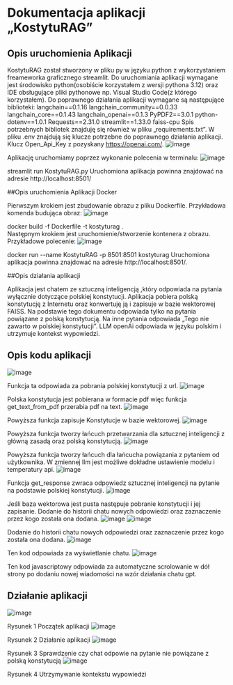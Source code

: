 # Dokumentacja aplikacji „KostytuRAG”

## Opis uruchomienia Aplikacji

KostytuRAG został stworzony w pliku py w języku python z wykorzystaniem freameworka graficznego streamlit. Do uruchomiania aplikacji wymagane jest środowisko python(osobiście korzystałem z wersji pythona 3.12) oraz IDE obsługujące pliki pythonowe np. Visual Studio Code(z którego korzystałem). Do poprawnego działania aplikacji wymagane są następujące biblioteki:
langchain==0.1.16
langchain_community==0.0.33
langchain_core==0.1.43
langchain_openai==0.1.3
PyPDF2==3.0.1
python-dotenv==1.0.1
Requests==2.31.0
streamlit==1.33.0
faiss-cpu 
Spis potrzebnych bibliotek znajduję się również w pliku „requirements.txt”.
W pliku .env znajdują się klucze potrzebne do poprawnego działania aplikacji.
Klucz Open_Api_Key z pozyskany https://openai.com/.
 ![image](https://github.com/Mydlyk/KostytuRAG/assets/65900710/fd555376-d192-4d97-b510-683cefd2e92d)
  
Aplikację uruchomiamy poprzez wykonanie polecenia  w terminalu:
![image](https://github.com/Mydlyk/KostytuRAG/assets/65900710/b9b6fd1f-6b7f-4150-a44f-d467552d7cd6)
  
streamlit run KostytuRAG.py 
Uruchomiona aplikacja powinna znajdować na adresie http://localhost:8501/

##Opis uruchomienia Aplikacji Docker

Pierwszym krokiem jest zbudowanie obrazu z pliku Dockerfile. 
Przykładowa komenda budująca obraz:
 ![image](https://github.com/Mydlyk/KostytuRAG/assets/65900710/5f1d800c-050c-4a36-840a-9f89b974961c)

docker build -f Dockerfile -t kostyturag .  
Następnym krokiem jest uruchomienie/stworzenie kontenera z obrazu.
 Przykładowe polecenie:
 ![image](https://github.com/Mydlyk/KostytuRAG/assets/65900710/dfc59b00-39b2-4c80-b6bb-5900dc4d80ae)

docker run --name KostytuRAG -p 8501:8501 kostyturag 
Uruchomiona aplikacja powinna znajdować na adresie http://localhost:8501/.

##Opis działania aplikacji

Aplikacja jest chatem ze sztuczną inteligencją ,który odpowiada na pytania wyłącznie dotyczące polskiej konstytucji.
Aplikacja pobiera polską konstytucję z Internetu oraz konwertuję ją i zapisuje w bazie wektorowej FAISS. Na podstawie tego dokumentu odpowiada tylko na pytania powiązane z polską konstytucją. Na inne pytania odpowiada „Tego nie zawarto w polskiej konstytucji”. LLM openAi odpowiada w języku polskim i utrzymuje kontekst wypowiedzi.
## Opis kodu aplikacji

![image](https://github.com/Mydlyk/KostytuRAG/assets/65900710/f0e24927-7ddf-46fa-9c0c-9fa44d161831)

 
Funkcja ta odpowiada za pobrania polskiej konstytucji z url.
 ![image](https://github.com/Mydlyk/KostytuRAG/assets/65900710/31c4ab55-eb07-4ec9-8ef2-efb25d1c8107)

Polska konstytucja jest pobierana w formacie pdf więc funkcja get_text_from_pdf przerabia pdf na text.
 ![image](https://github.com/Mydlyk/KostytuRAG/assets/65900710/53b7cd24-37d1-4bda-96df-34ff21c6bdb7)

Powyższa funkcja zapisuje Konstytucje w bazie wektorowej.
![image](https://github.com/Mydlyk/KostytuRAG/assets/65900710/c18bc8b5-2e2b-4fe5-92a9-b42605b0d90e)
 
Powyższa funkcja tworzy łańcuch przetwarzania dla sztucznej inteligencji z główną zasadą oraz polską konstytucją.
![image](https://github.com/Mydlyk/KostytuRAG/assets/65900710/b929fd6d-869d-47e0-8067-de92b596f692)
 
Powyższa funkcja tworzy łańcuch dla łańcucha powiązania z pytaniem od użytkownika.
W zmiennej llm jest możliwe dokładne ustawienie modelu i temperatury api.
![image](https://github.com/Mydlyk/KostytuRAG/assets/65900710/69f8fd48-d1a2-42eb-9a4e-fe6d97c71d5b)
 
Funkcja get_response zwraca odpowiedz sztucznej inteligencji na pytanie na podstawie polskiej konstytucji.
 ![image](https://github.com/Mydlyk/KostytuRAG/assets/65900710/211f71d0-3c1b-4047-a146-71308c762bcd)

Jeśli baza wektorowa jest pusta następuje pobranie konstytucji i jej zapisanie.
Dodanie do historii chatu nowych odpowiedzi oraz zaznaczenie przez kogo została ona dodana.
![image](https://github.com/Mydlyk/KostytuRAG/assets/65900710/e464b078-51af-42ed-86e2-33d2e3e485da)
![image](https://github.com/Mydlyk/KostytuRAG/assets/65900710/efceab58-0556-4589-821c-a9d8e82d0a9b)
 
 
Dodanie do historii chatu nowych odpowiedzi oraz zaznaczenie przez kogo została ona dodana.
![image](https://github.com/Mydlyk/KostytuRAG/assets/65900710/64c5af21-b232-439c-b86c-e4e53cddefe9)

 
Ten kod odpowiada za wyświetlanie chatu.
 ![image](https://github.com/Mydlyk/KostytuRAG/assets/65900710/b5f86691-c928-4ad9-8a07-b28029b28ec7)

Ten kod javascriptowy odpowiada za automatyczne scrolowanie w dół strony po dodaniu nowej wiadomości na wzór działania chatu gpt.

## Działanie aplikacji
 ![image](https://github.com/Mydlyk/KostytuRAG/assets/65900710/5e2d3e75-d551-472b-9a68-15e1abe6b65d)

Rysunek 1 Początek aplikacji
 ![image](https://github.com/Mydlyk/KostytuRAG/assets/65900710/eff4fa32-aa13-44ce-9196-697aeea2d6c2)

Rysunek 2 Działanie aplikacji
![image](https://github.com/Mydlyk/KostytuRAG/assets/65900710/a4806a14-512e-4e0e-8345-2d07c3443f81)

Rysunek 3 Sprawdzenie czy chat odpowie na pytanie nie powiązane z polską konstytucją
![image](https://github.com/Mydlyk/KostytuRAG/assets/65900710/aec7a300-29ca-4d66-a53c-7f8686baa4d4)
 
Rysunek 4 Utrzymywanie kontekstu wypowiedzi


